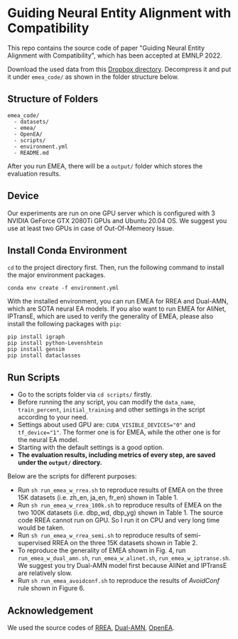 # Guiding Neural Entity Alignment with Compatibility

This repo contains the source code of paper "Guiding Neural Entity Alignment with Compatibility", which has been accepted at EMNLP 2022.

Download the used data from this [Dropbox directory](https://www.dropbox.com/sh/ff6fr22e636lby8/AACQYSPOkX3Oy7NUNk8L2dgqa?dl=0).
Decompress it and put it under `emea_code/` as shown in the folder structure below.

## Structure of Folders

```
emea_code/
  - datasets/
  - emea/
  - OpenEA/
  - scripts/
  - environment.yml
  - README.md
```

After you run EMEA, there will be a `output/` folder which stores the evaluation results.

## Device
Our experiments are run on one GPU server which is configured with 3 NVIDIA GeForce GTX 2080Ti GPUs and Ubuntu 20.04 OS.
We suggest you use at least two GPUs in case of Out-Of-Memeory Issue.


## Install Conda Environment
`cd` to the project directory first. Then, run the following command to install the major environment packages.
```shell
conda env create -f environment.yml
```

With the installed environment, you can run EMEA for RREA and Dual-AMN, which are SOTA neural EA models.
If you also want to run EMEA for AliNet, IPTransE, which are used to verify the generality of EMEA, please also install the following packages with `pip`:
```shell
pip install igraph
pip install python-Levenshtein
pip install gensim
pip install dataclasses
```

## Run Scripts
* Go to the scripts folder via `cd scripts/` firstly.
* Before running the any script, you can modify the `data_name`, `train_percent`, `initial_training` and other settings in the script according to your need.
* Settings about used GPU are: `CUDA_VISIBLE_DEVICES="0"` and `tf_device="1"`. The former one is for EMEA, while the other one is for the neural EA model.
* Starting with the default settings is a good option.
* **The evaluation results, including metrics of every step, are saved under the `output/` directory.**

Below are the scripts for different purposes:

* Run `sh run_emea_w_rrea.sh` to reproduce results of EMEA on the three 15K datasets (i.e. zh_en, ja_en, fr_en) shown in Table 1.
* Run `sh run_emea_w_rrea_100k.sh` to reproduce results of EMEA on the two 100K datasets (i.e. dbp_wd, dbp_yg) shown in Table 1. The source code RREA cannot run on GPU. So I run it on CPU and very long time would be taken.
* Run `sh run_emea_w_rrea_semi.sh` to reproduce results of semi-supervised RREA on the three 15K datasets shown in Table 2.
* To reproduce the generality of EMEA shown in Fig. 4, run `run_emea_w_dual_amn.sh`, `run_emea_w_alinet.sh`, `run_emea_w_iptranse.sh`.
We suggest you try Dual-AMN model first because AliNet and IPTransE are relatively slow.
* Run `sh run_emea_avoidconf.sh` to reproduce the results of _AvoidConf_ rule shown in Figure 6.


## Acknowledgement
We used the source codes of [RREA](https://github.com/MaoXinn/RREA), [Dual-AMN](https://github.com/MaoXinn/Dual-AMN), [OpenEA](https://github.com/nju-websoft/OpenEA).
